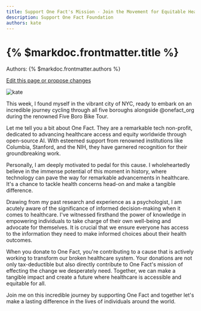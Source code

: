 ```yaml
---
title: Support One Fact's Mission - Join the Movement for Equitable Healthcare
description: Support One Fact Foundation
authors: kate
---
```


# {% $markdoc.frontmatter.title %}

Authors: {% $markdoc.frontmatter.authors %}

[Edit this page or propose changes](https://github.com/onefact/onefact.org/edit/main/pages/five-boro-bike-tour/kate.md)

![kate](/images/five-boro-bike-tour/kate.jpg)

This week, I found myself in the vibrant city of NYC, ready to embark on an incredible journey cycling through all five boroughs alongside @onefact_org during the renowned Five Boro Bike Tour.

Let me tell you a bit about One Fact. They are a remarkable tech non-profit, dedicated to advancing healthcare access and equity worldwide through open-source AI. With esteemed support from renowned institutions like Columbia, Stanford, and the NIH, they have garnered recognition for their groundbreaking work.

Personally, I am deeply motivated to pedal for this cause. I wholeheartedly believe in the immense potential of this moment in history, where technology can pave the way for remarkable advancements in healthcare. It's a chance to tackle health concerns head-on and make a tangible difference.

Drawing from my past research and experience as a psychologist, I am acutely aware of the significance of informed decision-making when it comes to healthcare. I've witnessed firsthand the power of knowledge in empowering individuals to take charge of their own well-being and advocate for themselves. It is crucial that we ensure everyone has access to the information they need to make informed choices about their health outcomes.

When you donate to One Fact, you're contributing to a cause that is actively working to transform our broken healthcare system. Your donations are not only tax-deductible but also directly contribute to One Fact's mission of effecting the change we desperately need. Together, we can make a tangible impact and create a future where healthcare is accessible and equitable for all.

Join me on this incredible journey by supporting One Fact and together let's make a lasting difference in the lives of individuals around the world.
